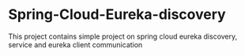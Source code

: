# Spring-Cloud-Eureka-discovery
This project contains simple project on spring cloud eureka discovery, service and eureka client communication
